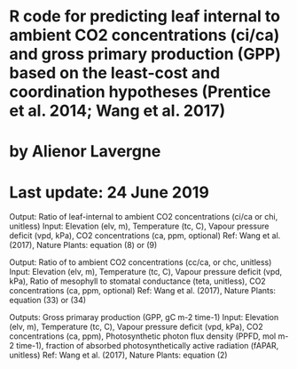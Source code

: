 
# R code for predicting leaf internal to ambient CO2 concentrations (ci/ca) and gross primary production (GPP) based on the least-cost and coordination hypotheses (Prentice et al. 2014; Wang et al. 2017)
# by Alienor Lavergne
# Last update: 24 June 2019

Output: Ratio of leaf-internal to ambient CO2 concentrations (ci/ca or chi, unitless)
Input:  Elevation (elv, m), 
        Temperature (tc, C), 
        Vapour pressure deficit (vpd, kPa), 
        CO2 concentrations (ca, ppm, optional)
Ref:    Wang et al. (2017), Nature Plants: equation (8) or (9) 


Output: Ratio of to ambient CO2 concentrations (cc/ca, or chc, unitless)
Input:  Elevation (elv, m), 
        Temperature (tc, C), 
        Vapour pressure deficit (vpd, kPa), 
        Ratio of mesophyll to stomatal conductance (teta, unitless),
        CO2 concentrations (ca, ppm, optional)
Ref:    Wang et al. (2017), Nature Plants: equation (33) or (34) 
        
Outputs: Gross primaray production (GPP, gC m-2 time-1)
Input:  Elevation (elv, m), 
        Temperature (tc, C), 
        Vapour pressure deficit (vpd, kPa), 
        CO2 concentrations (ca, ppm),
        Photosynthetic photon flux density (PPFD, mol m-2 time-1),
        fraction of absorbed photosynthetically active radiation (fAPAR, unitless)
Ref:    Wang et al. (2017), Nature Plants: equation (2) 

 
